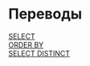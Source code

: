 # Переводы ############################

[SELECT][SELECT]   
[ORDER BY][ORDER]   
[SELECT DISTINCT][DISTINCT]

[SELECT]: ./SQLiteSelect/translate.md
[ORDER]: ./SQLiteOrderBy/translate.md
[DISTINCT]: ./SQLiteSelectDistinct/translate.md